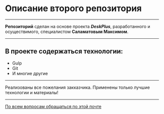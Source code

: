 # Описание второго репозитория
___
__Репозиторий__ сделан на основе проекта ___DeskPlus___, разработанного и осуществимого, специалистом __Саламатовым Максимом__.
___
## В проекте содержаться технологии:
* Gulp
* Git
* И многие другие
___
Реализованы все пожелания закказчика. Применены только лучшие технологии и материалы!
___


[По всем вопросам обращаться по этой почте](https://mail.google.com/mail/u/0/#inbox)
